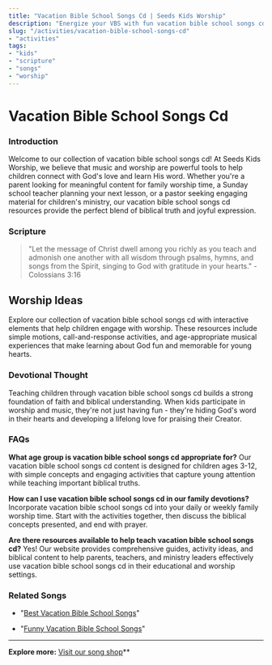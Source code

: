 ```yaml
---
title: "Vacation Bible School Songs Cd | Seeds Kids Worship"
description: "Energize your VBS with fun vacation bible school songs cd. Engaging worship music and activities for summer children's ministry."
slug: "/activities/vacation-bible-school-songs-cd"
- "activities"
tags:
- "kids"
- "scripture"
- "songs"
- "worship"
---
```


# Vacation Bible School Songs Cd

### Introduction

Welcome to our collection of vacation bible school songs cd! At Seeds Kids Worship, we believe that music and worship are powerful tools to help children connect with God's love and learn His word. Whether you're a parent looking for meaningful content for family worship time, a Sunday school teacher planning your next lesson, or a pastor seeking engaging material for children's ministry, our vacation bible school songs cd resources provide the perfect blend of biblical truth and joyful expression.

### Scripture

> "Let the message of Christ dwell among you richly as you teach and admonish one another with all wisdom through psalms, hymns, and songs from the Spirit, singing to God with gratitude in your hearts." - Colossians 3:16

## Worship Ideas

Explore our collection of vacation bible school songs cd with interactive elements that help children engage with worship. These resources include simple motions, call-and-response activities, and age-appropriate musical experiences that make learning about God fun and memorable for young hearts.

### Devotional Thought

Teaching children through vacation bible school songs cd builds a strong foundation of faith and biblical understanding. When kids participate in worship and music, they're not just having fun - they're hiding God's word in their hearts and developing a lifelong love for praising their Creator.

### FAQs

**What age group is vacation bible school songs cd appropriate for?**
Our vacation bible school songs cd content is designed for children ages 3-12, with simple concepts and engaging activities that capture young attention while teaching important biblical truths.

**How can I use vacation bible school songs cd in our family devotions?**
Incorporate vacation bible school songs cd into your daily or weekly family worship time. Start with the activities together, then discuss the biblical concepts presented, and end with prayer.

**Are there resources available to help teach vacation bible school songs cd?**
Yes! Our website provides comprehensive guides, activity ideas, and biblical content to help parents, teachers, and ministry leaders effectively use vacation bible school songs cd in their educational and worship settings.

### Related Songs

- "[Best Vacation Bible School Songs](/activities/best-vacation-bible-school-songs/)"

- "[Funny Vacation Bible School Songs](/activities/funny-vacation-bible-school-songs/)"

---

**Explore more:** [Visit our song shop](https://seedskidsworship.com/shop)**

<!-- Schema Markup -->
<script type="application/ld+json">
{
  "@context": "https://schema.org",
  "@type": "MusicRecording",
  "name": "Vacation Bible School Songs Cd",
  "byArtist": {
    "@type": "MusicGroup",
    "name": "Seeds Kids Worship"
  },
  "isFamilyFriendly": true,
  "url": "https://seedskidsworship.com/activities/vacation-bible-school-songs-cd/"
}
</script>